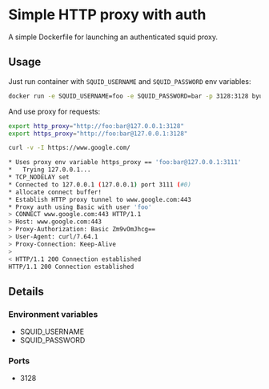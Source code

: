 # Simple HTTP proxy with auth

A simple Dockerfile for launching an authenticated squid proxy.

## Usage

Just run container with `SQUID_USERNAME` and `SQUID_PASSWORD` env variables:

```bash
docker run -e SQUID_USERNAME=foo -e SQUID_PASSWORD=bar -p 3128:3128 byumov/squid-docker-simple-auth
```

And use proxy for requests:

```bash
export http_proxy="http://foo:bar@127.0.0.1:3128"
export https_proxy="http://foo:bar@127.0.0.1:3128"

curl -v -I https://www.google.com/

* Uses proxy env variable https_proxy == 'foo:bar@127.0.0.1:3111'
*   Trying 127.0.0.1...
* TCP_NODELAY set
* Connected to 127.0.0.1 (127.0.0.1) port 3111 (#0)
* allocate connect buffer!
* Establish HTTP proxy tunnel to www.google.com:443
* Proxy auth using Basic with user 'foo'
> CONNECT www.google.com:443 HTTP/1.1
> Host: www.google.com:443
> Proxy-Authorization: Basic Zm9vOmJhcg==
> User-Agent: curl/7.64.1
> Proxy-Connection: Keep-Alive
>
< HTTP/1.1 200 Connection established
HTTP/1.1 200 Connection established
```

## Details

### Environment variables

* SQUID_USERNAME
* SQUID_PASSWORD

### Ports

* 3128
